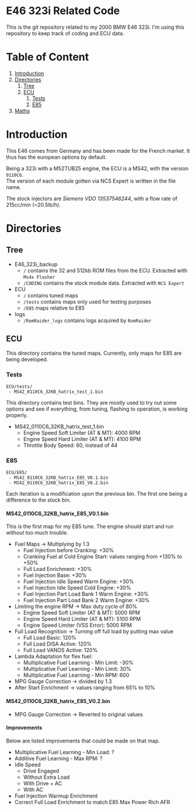 # E46 323i Related Code

This is the git repository related to my 2000 BMW E46 323i.
I'm using this repository to keep track of coding and ECU data.

# Table of Content

1. [Introduction](#introduction)
2. [Directories](#directories)
   1. [Tree](#tree)
   2. [ECU](#ecu)
      1. [Tests](#tests)
      1. [E85](#e85)
3. [Maths](#maths)

# Introduction

This E46 comes from Germany and has been made for the French market.
It thus has the european options by default.

Being a 323i with a M52TUB25 engine, the ECU is a MS42, with the version `0110C6`.  
The version of each module gotten via NCS Expert is written in the file name.

The stock injectors are _Siemens VDO 13537546244_, with a flow rate of 215cc/min (~20.5lb/h).

# Directories

## Tree

* E46_323i_backup
  * `/` contains the 32 and 512kb ROM files from the ECU. Extracted with 
    `Ms4x Flasher`
  * `/CODING` contains the stock module data. Extracted with `NCS Expert`
* ECU
  * `/` contains tuned maps
  * `/tests` contains maps only used for testing purposes
  * `/E85` maps relative to E85
* logs
  * `/RomRaider_logs` contains logs acquired by `RomRaider`

## ECU

This directory contains the tuned maps.
Currently, only maps for E85 are being developed.


### Tests

```
ECU/tests/
 - MS42_0110C6_32KB_hatrix_test_1.bin
```

This directory contains test bins. They are mostly used to try out some options
and see if everything, from tuning, flashing to operation, is working properly.

* MS42_0110C6_32KB_hatrix_test_1.bin
  * Engine Speed Soft Limiter (AT & MT): 4000 RPM
  * Engine Speed Hard Limiter (AT & MT): 4100 RPM
  * Throttle Body Speed: 60, instead of 44


### E85

```
ECU/E85/
 - MS42_0110C6_32KB_hatrix_E85_V0.1.bin
 - MS42_0110C6_32KB_hatrix_E85_V0.2.bin
```

Each iteration is a modification upon the previous bin. The first one being
a difference to the stock bin.

#### MS42_0110C6_32KB_hatrix_E85_V0.1.bin

This is the first map for my E85 tune. The engine should start and run without
too much trouble.

* Fuel Maps -> Multiplying by 1.3
  * Fuel Injection before Cranking: +30%
  * Cranking Fuel at Cold Engine Start: values ranging from +130% to +50%
  * Full Load Enrichment: +30%
  * Fuel Injection Base: +30%
  * Fuel Injection Idle Speed Warm Engine: +30%
  * Fuel Injection Idle Speed Cold Engine: +30%
  * Fuel Injection Part Load Bank 1 Warm Engine: +30%
  * Fuel Injection Part Load Bank 2 Warm Engine: +30%
* Limiting the engine RPM -> Max duty cycle of 80%
  * Engine Speed Soft Limiter (AT & MT): 5000 RPM
  * Engine Speed Hard Limiter (AT & MT): 5100 RPM
  * Engine Speed Limiter (VSS Error): 5000 RPM
* Full Load Recognition -> Turning off full load by putting max value
  * Full Load Basic: 120%
  * Full Load DISA Active: 120%
  * Full Load VANOS Active: 120%
* Lambda Adaptation for flex fuel:
  * Multiplicative Fuel Learning - Min Limit: -30%
  * Multiplicative Fuel Learning - Min Limit: 30%
  * Multiplicative Fuel Learning - Min RPM: 600
* MPG Gauge Correction -> divided by 1.3
* After Start Enrichment -> values ranging from 65% to 10%


#### MS42_0110C6_32KB_hatrix_E85_V0.2.bin

* MPG Gauge Correction -> Reverted to original values


#### Improvements

Below are listed improvements that could be made on that map.

* Multiplicative Fuel Learning - Min Load: ?
* Additive Fuel Learning - Max RPM: ?
* Idle Speed
  * Drive Engaged
  * Without Extra Load
  * With Drive + AC
  * With AC
* Fuel Injection Warmup Enrichment
* Correct Full Load Enrichment to match E85 Max Power Rich AFR
